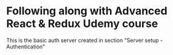 # Following along with Advanced React & Redux Udemy course

This is the basic auth server created in section "Server setup - Authentication"
